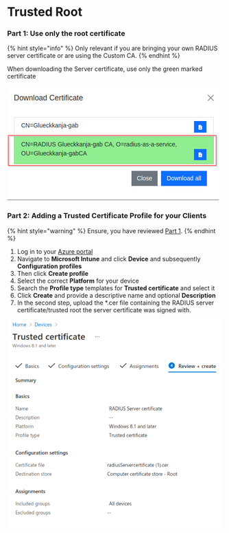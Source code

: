 # Trusted Root

### Part 1: Use only the root certificate

{% hint style="info" %}
Only relevant if you are bringing your own RADIUS server certificate or are using the Custom CA.
{% endhint %}

When downloading the Server certificate, use only the green marked certificate

![](<../../.gitbook/assets/image (78).png>)

### Part 2: Adding a Trusted Certificate Profile for your Clients&#x20;

{% hint style="warning" %}
Ensure, you have reviewed [Part 1](trusted-root.md#edit-your-downloaded-certificate).
{% endhint %}

1. Log in to your [Azure portal](https://portal.azure.com/)
2. Navigate to **Microsoft Intune** and click **Device** and subsequently **Configuration profiles**
3. Then click **Create profile**
4. Select the correct **Platform** for your device
5. Search the **Profile type** templates for **Trusted certificate** and select it
6. Click **Create** and provide a descriptive name and optional **Description**
7. In the second step, upload the \*.cer file containing the RADIUS server certificate/trusted root the server certificate was signed with.

![](<../../.gitbook/assets/image (45).png>)

